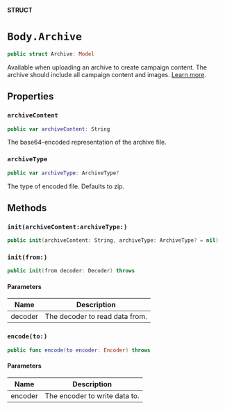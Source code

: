 **STRUCT**

# `Body.Archive`

```swift
public struct Archive: Model
```

Available when uploading an archive to create campaign content. The archive should include all campaign content and images. [Learn more](https://mailchimp.com/help/import-a-custom-html-template/).

## Properties
### `archiveContent`

```swift
public var archiveContent: String
```

The base64-encoded representation of the archive file.

### `archiveType`

```swift
public var archiveType: ArchiveType?
```

The type of encoded file. Defaults to zip.

## Methods
### `init(archiveContent:archiveType:)`

```swift
public init(archiveContent: String, archiveType: ArchiveType? = nil)
```

### `init(from:)`

```swift
public init(from decoder: Decoder) throws
```

#### Parameters

| Name | Description |
| ---- | ----------- |
| decoder | The decoder to read data from. |

### `encode(to:)`

```swift
public func encode(to encoder: Encoder) throws
```

#### Parameters

| Name | Description |
| ---- | ----------- |
| encoder | The encoder to write data to. |
